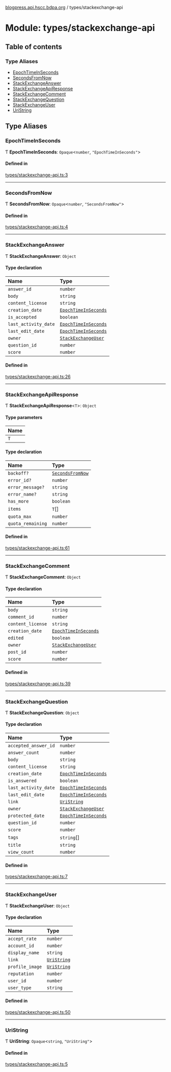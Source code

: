 [blogpress.api.hscc.bdpa.org](../README.md) / types/stackexchange-api

# Module: types/stackexchange-api

## Table of contents

### Type Aliases

- [EpochTimeInSeconds](types_stackexchange_api.md#epochtimeinseconds)
- [SecondsFromNow](types_stackexchange_api.md#secondsfromnow)
- [StackExchangeAnswer](types_stackexchange_api.md#stackexchangeanswer)
- [StackExchangeApiResponse](types_stackexchange_api.md#stackexchangeapiresponse)
- [StackExchangeComment](types_stackexchange_api.md#stackexchangecomment)
- [StackExchangeQuestion](types_stackexchange_api.md#stackexchangequestion)
- [StackExchangeUser](types_stackexchange_api.md#stackexchangeuser)
- [UriString](types_stackexchange_api.md#uristring)

## Type Aliases

### EpochTimeInSeconds

Ƭ **EpochTimeInSeconds**: `Opaque`<`number`, ``"EpochTimeInSeconds"``\>

#### Defined in

[types/stackexchange-api.ts:3](https://github.com/nhscc/blogpress.api.hscc.bdpa.org/blob/764312e/types/stackexchange-api.ts#L3)

___

### SecondsFromNow

Ƭ **SecondsFromNow**: `Opaque`<`number`, ``"SecondsFromNow"``\>

#### Defined in

[types/stackexchange-api.ts:4](https://github.com/nhscc/blogpress.api.hscc.bdpa.org/blob/764312e/types/stackexchange-api.ts#L4)

___

### StackExchangeAnswer

Ƭ **StackExchangeAnswer**: `Object`

#### Type declaration

| Name | Type |
| :------ | :------ |
| `answer_id` | `number` |
| `body` | `string` |
| `content_license` | `string` |
| `creation_date` | [`EpochTimeInSeconds`](types_stackexchange_api.md#epochtimeinseconds) |
| `is_accepted` | `boolean` |
| `last_activity_date` | [`EpochTimeInSeconds`](types_stackexchange_api.md#epochtimeinseconds) |
| `last_edit_date` | [`EpochTimeInSeconds`](types_stackexchange_api.md#epochtimeinseconds) |
| `owner` | [`StackExchangeUser`](types_stackexchange_api.md#stackexchangeuser) |
| `question_id` | `number` |
| `score` | `number` |

#### Defined in

[types/stackexchange-api.ts:26](https://github.com/nhscc/blogpress.api.hscc.bdpa.org/blob/764312e/types/stackexchange-api.ts#L26)

___

### StackExchangeApiResponse

Ƭ **StackExchangeApiResponse**<`T`\>: `Object`

#### Type parameters

| Name |
| :------ |
| `T` |

#### Type declaration

| Name | Type |
| :------ | :------ |
| `backoff?` | [`SecondsFromNow`](types_stackexchange_api.md#secondsfromnow) |
| `error_id?` | `number` |
| `error_message?` | `string` |
| `error_name?` | `string` |
| `has_more` | `boolean` |
| `items` | `T`[] |
| `quota_max` | `number` |
| `quota_remaining` | `number` |

#### Defined in

[types/stackexchange-api.ts:61](https://github.com/nhscc/blogpress.api.hscc.bdpa.org/blob/764312e/types/stackexchange-api.ts#L61)

___

### StackExchangeComment

Ƭ **StackExchangeComment**: `Object`

#### Type declaration

| Name | Type |
| :------ | :------ |
| `body` | `string` |
| `comment_id` | `number` |
| `content_license` | `string` |
| `creation_date` | [`EpochTimeInSeconds`](types_stackexchange_api.md#epochtimeinseconds) |
| `edited` | `boolean` |
| `owner` | [`StackExchangeUser`](types_stackexchange_api.md#stackexchangeuser) |
| `post_id` | `number` |
| `score` | `number` |

#### Defined in

[types/stackexchange-api.ts:39](https://github.com/nhscc/blogpress.api.hscc.bdpa.org/blob/764312e/types/stackexchange-api.ts#L39)

___

### StackExchangeQuestion

Ƭ **StackExchangeQuestion**: `Object`

#### Type declaration

| Name | Type |
| :------ | :------ |
| `accepted_answer_id` | `number` |
| `answer_count` | `number` |
| `body` | `string` |
| `content_license` | `string` |
| `creation_date` | [`EpochTimeInSeconds`](types_stackexchange_api.md#epochtimeinseconds) |
| `is_answered` | `boolean` |
| `last_activity_date` | [`EpochTimeInSeconds`](types_stackexchange_api.md#epochtimeinseconds) |
| `last_edit_date` | [`EpochTimeInSeconds`](types_stackexchange_api.md#epochtimeinseconds) |
| `link` | [`UriString`](types_stackexchange_api.md#uristring) |
| `owner` | [`StackExchangeUser`](types_stackexchange_api.md#stackexchangeuser) |
| `protected_date` | [`EpochTimeInSeconds`](types_stackexchange_api.md#epochtimeinseconds) |
| `question_id` | `number` |
| `score` | `number` |
| `tags` | `string`[] |
| `title` | `string` |
| `view_count` | `number` |

#### Defined in

[types/stackexchange-api.ts:7](https://github.com/nhscc/blogpress.api.hscc.bdpa.org/blob/764312e/types/stackexchange-api.ts#L7)

___

### StackExchangeUser

Ƭ **StackExchangeUser**: `Object`

#### Type declaration

| Name | Type |
| :------ | :------ |
| `accept_rate` | `number` |
| `account_id` | `number` |
| `display_name` | `string` |
| `link` | [`UriString`](types_stackexchange_api.md#uristring) |
| `profile_image` | [`UriString`](types_stackexchange_api.md#uristring) |
| `reputation` | `number` |
| `user_id` | `number` |
| `user_type` | `string` |

#### Defined in

[types/stackexchange-api.ts:50](https://github.com/nhscc/blogpress.api.hscc.bdpa.org/blob/764312e/types/stackexchange-api.ts#L50)

___

### UriString

Ƭ **UriString**: `Opaque`<`string`, ``"UriString"``\>

#### Defined in

[types/stackexchange-api.ts:5](https://github.com/nhscc/blogpress.api.hscc.bdpa.org/blob/764312e/types/stackexchange-api.ts#L5)

